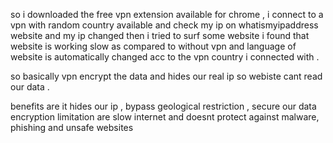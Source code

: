 so i downloaded the free vpn extension available for chrome , i connect to a vpn with random country available and check my ip on whatismyipaddress website and my ip changed then i tried to surf some website i found that website is working slow as compared to without vpn and language of website is automatically changed acc to the vpn country i connected with .

so basically vpn encrypt the data and hides our real ip so webiste cant read our data .

benefits are it hides our ip , bypass geological restriction , secure our data encryption
limitation are slow internet and doesnt protect against malware, phishing and unsafe websites
